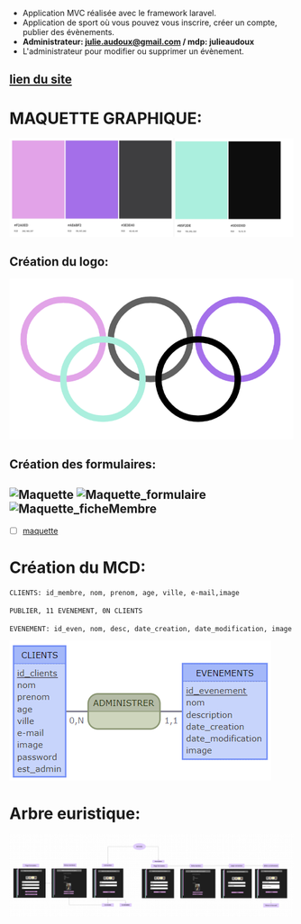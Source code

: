 * Application MVC réalisée avec le framework laravel.
* Application de sport où vous pouvez vous inscrire, créer un compte, publier des évènements.
* **Administrateur:  julie.audoux@gmail.com / mdp: julieaudoux**
* L'administrateur pour modifier ou supprimer un évènement.

[lien du site](https://laetitiamichel.github.io/PHP_PROJET_BTS/)
---
# MAQUETTE GRAPHIQUE:

![Colorimétrie](./public/assets/Colorimetrie.png)
## Création du logo:
![logo_jo](./public/assets/logo_jo.png)
## Création des formulaires:
![Maquette](https://hackmd.io/_uploads/ByGvxh4p6.png)
![Maquette_formulaire](https://hackmd.io/_uploads/SymGZ3NpT.png)
![Maquette_ficheMembre](https://hackmd.io/_uploads/r18Sen4pT.png)
---

- [ ] [maquette](https://www.figma.com/file/LxHTDDICYGSV2WcVPr34Oa/MAQUETTE-GRAPHIQUE-MAISON-LIGUES?type=whiteboard&node-id=0-1&t=E7Gmwt2ZpKqrVJUz-0)

# Création du MCD:
```
CLIENTS: id_membre, nom, prenom, age, ville, e-mail,image

PUBLIER, 11 EVENEMENT, 0N CLIENTS

EVENEMENT: id_even, nom, desc, date_creation, date_modification, image
```
![mocodo](./public/assets/MCD_LIGUES.png)

# Arbre euristique:
![arbre](./public/assets/arbre_projet_web.png)
